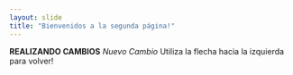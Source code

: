 ```yaml
---
layout: slide
title: "Bienvenidos a la segunda página!"
---
```

**REALIZANDO CAMBIOS**  *Nuevo Cambio*
Utiliza la flecha hacia la izquierda para volver!
